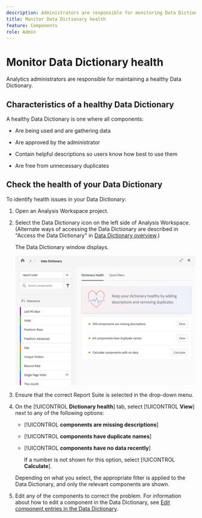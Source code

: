 ```yaml
---
description: Administrators are responsible for monitoring Data Dictionary health. This includes whether components are gathering data, are approved, contain descriptions, and are free from duplicates. 
title: Monitor Data Dictionary health
feature: Components
role: Admin
---
```

# Monitor Data Dictionary health

Analytics administrators are responsible for maintaining a healthy Data Dictionary. 

## Characteristics of a healthy Data Dictionary

A healthy Data Dictionary is one where all components:

* Are being used and are gathering data

* Are approved by the administrator

* Contain helpful descriptions so users know how best to use them

* Are free from unnecessary duplicates

## Check the health of your Data Dictionary

To identify health issues in your Data Dictionary:

1. Open an Analysis Workspace project.

1. Select the Data Dictionary icon on the left side of Analysis Workspace. (Alternate ways of accessing the Data Dictionary are described in "Access the Data Dictionary" in [Data Dictionary overview](/help/analyze/analysis-workspace/components/data-dictionary/data-dictionary-overview.md).)

   The Data Dictionary window displays.

   ![Data Dictionary admin view](assets/data-dictionary-admin.png)

1. Ensure that the correct Report Suite is selected in the drop-down menu.

1. On the [!UICONTROL **Dictionary health**] tab, select [!UICONTROL **View**] next to any of the following options:

   * [!UICONTROL **components are missing descriptions**]

   * [!UICONTROL **components have duplicate names**]

   * [!UICONTROL **components have no data recently**]

     If a number is not shown for this option, select [!UICONTROL **Calculate**].

   Depending on what you select, the appropriate filter is applied to the Data Dictionary, and only the relevant components are shown. 

1. Edit any of the components to correct the problem. For information about how to edit a component in the Data Dictionary, see [Edit component entries in the Data Dictionary](/help/analyze/analysis-workspace/components/data-dictionary/edit-entries-data-dictionary.md).